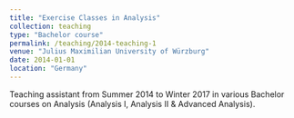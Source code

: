```yaml
---
title: "Exercise Classes in Analysis"
collection: teaching
type: "Bachelor course"
permalink: /teaching/2014-teaching-1
venue: "Julius Maximilian University of Würzburg"
date: 2014-01-01
location: "Germany"
---
```

Teaching assistant from Summer 2014 to Winter 2017 in various Bachelor courses on Analysis (Analysis I, Analysis II & Advanced Analysis).
